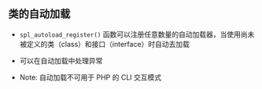 ## 类的自动加载
*  `spl_autoload_register()` 函数可以注册任意数量的自动加载器，当使用尚未被定义的类（class）和接口（interface）时自动去加载

* 可以在自动加载中处理异常

* Note: 自动加载不可用于 PHP 的 CLI 交互模式
